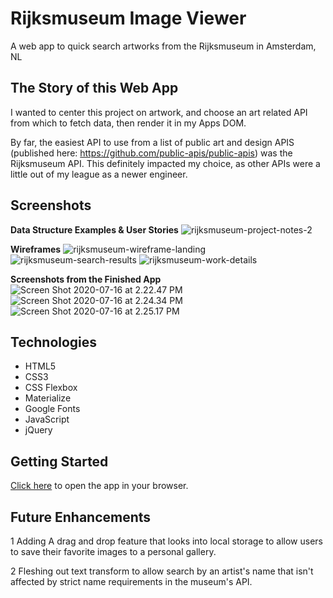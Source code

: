 
# Rijksmuseum Image Viewer

A web app to quick search artworks from the Rijksmuseum in Amsterdam, NL

## The Story of this Web App
I wanted to center this project on artwork, and choose an art related API from which to fetch data, then render it in my Apps DOM. 

By far, the easiest API to use from a list of public art and design APIS (published here: https://github.com/public-apis/public-apis) was the Rijksmuseum API. This definitely impacted my choice, as other APIs were a little out of my league as a newer engineer.

## Screenshots
**Data Structure Examples & User Stories**
![rijksmuseum-project-notes-2](https://i.imgur.com/cMc0ZQy.png)

**Wireframes**
![rijksmuseum-wireframe-landing](https://i.imgur.com/ibFpEuP.png)
![rijksmuseum-search-results](https://i.imgur.com/DkRVpYJ.png)
![rijksmuseum-work-details](https://i.imgur.com/I1he3Xl.png)

**Screenshots from the Finished App**
![Screen Shot 2020-07-16 at 2.22.47 PM](https://i.imgur.com/vN8lAMZ.png)
![Screen Shot 2020-07-16 at 2.24.34 PM](https://i.imgur.com/dWDZufK.png)
![Screen Shot 2020-07-16 at 2.25.17 PM](https://i.imgur.com/cCVODaf.png)

## Technologies
* HTML5
* CSS3
* CSS Flexbox
* Materialize
* Google Fonts
* JavaScript
* jQuery

## Getting Started

 [Click here](https://chas-e.github.io/sei-project-one/) to open the app in your browser.

## Future Enhancements
1 Adding A drag and drop feature that looks into local storage to allow users to save their favorite images to a personal gallery.

2 Fleshing out text transform to allow search by an artist's name that isn't affected by strict name requirements in the museum's API.


<!-- ### SEI-R 629 Project One: Web Application using Rijksmuseum API

## Mandatory To Pass: MVP - Minimum Viable Product
*Your application must meet these requirements:*

1 Built with HTML, CSS, JavaScript and jQuery
2 Hosted on github pages
3 Frequent Commits to github
4 A README.mdfile with explanations of the technologies used, the approach taken, a link to your live site, installation instructions, unsolved problems, etc.
5 Use AJAX to make a request to an external data source like OMDBapi and insert some of the data retrieved into the DOM


*Here are some "bonus features" but not required:*
1 Have one or more complex user interface modules such as a carousel, drag and drop, a sticky nav, tooltips, etc
2 Look into localstorage so you can save data to the user's browser -->